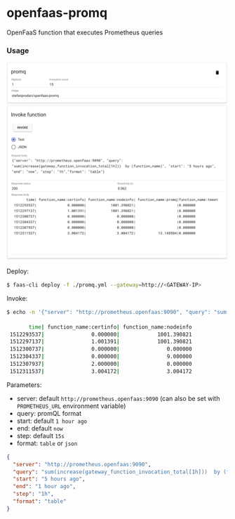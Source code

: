 # openfaas-promq

OpenFaaS function that executes Prometheus queries

### Usage

![OpenFaaS](https://github.com/stefanprodan/openfaas-promq/blob/master/screens/invoke-ui.png)

Deploy:

```bash
$ faas-cli deploy -f ./promq.yml --gateway=http://<GATEWAY-IP> 
```

Invoke:

```bash
$ echo -n '{"server": "http://prometheus.openfaas:9090", "query": "sum(increase(gateway_function_invocation_total[1h]))  by (function_name)", "start": "5 hours ago", "end": "now", "step": "1h","format": "table"}' | faas-cli invoke promq --gateway=<GATEWAY-IP>

       time| function_name:certinfo| function_name:nodeinfo
 1512293537|               0.000000|            1001.390821
 1512297137|               1.001391|            1001.390821
 1512300737|               0.000000|               0.000000
 1512304337|               0.000000|               9.000000
 1512307937|               2.000000|               0.000000
 1512311537|               3.004172|               3.004172
```

Parameters:

* server: default `http://prometheus.openfaas:9090` (can also be set with `PROMETHEUS_URL` environment variable)
* query: promQL format
* start: default `1 hour ago`
* end: default `now`
* step: default `15s`
* format: `table` or `json`

```json
{
  "server": "http://prometheus.openfaas:9090",
  "query": "sum(increase(gateway_function_invocation_total[1h]))  by (function_name)",
  "start": "5 hours ago",
  "end": "1 hour ago",
  "step": "1h",
  "format": "table"
}
```

